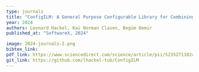 ```yaml
---
type: journals
title: "ConfigILM: A General Purpose Configurable Library for Combining Image and Language Models for Visual Question Answering"
year: 2024
authors: Leonard Hackel, Kai Norman Clasen, Begüm Demir
published_at: "SoftwareX, 2024"

image: 2024-journals-2.png
bibtex_link:
pdf_link: https://www.sciencedirect.com/science/article/pii/S235271102400102X
git_link: https://github.com/lhackel-tub/ConfigILM
---
```

